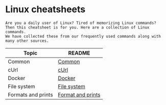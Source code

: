 # Linux cheatsheets

    Are you a daily user of Linux? Tired of memorizing Linux commands? 
    Then this cheatsheet is for you. Here are a collection of Linux commands. 
    We have collected these from our frequently used commands along with many other sources.  


| Topic                  | README |
| ---------------------- | ---------------- |
| Common                 | [Common](common.md) |
| cUrl                   | [cUrl](cUrl.md) |
| Docker                 | [Docker](docker.md) |
| File system            | [File system](file-system.md) |
| Formats and prints      | [Format and prints](formats-and-prints.md) |

